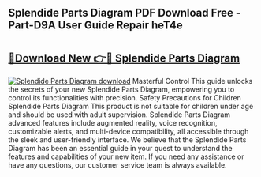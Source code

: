 ## Splendide Parts Diagram PDF Download Free - Part-D9A User Guide Repair heT4e

# <h2><a href="http://dfkgf9.blite.top/?on=Splendide+Parts+Diagram">🔗Download New 👉🔴 Splendide Parts Diagram</a></h2>

[![Splendide Parts Diagram download](https://i.imgur.com/lujVjoI.png)](http://dfkgf9.blite.top/?on=Splendide+Parts+Diagram)
Masterful Control This guide unlocks the secrets of your new Splendide Parts Diagram, empowering you to control its functionalities with precision. Safety Precautions for Children Splendide Parts Diagram This product is not suitable for children under age and should be used with adult supervision. Splendide Parts Diagram advanced features include augmented reality, voice recognition, customizable alerts, and multi-device compatibility, all accessible through the sleek and user-friendly interface. We believe that the Splendide Parts Diagram has been an essential guide in your quest to understand the features and capabilities of your new item. If you need any assistance or have any questions, our customer service team is always available.
